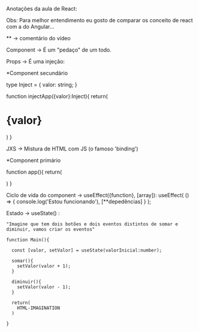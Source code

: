 Anotações da aula de React:

Obs: Para melhor entendimento eu gosto de comparar os conceito de react com a do Angular...

** -> comentário do vídeo

Component -> É um "pedaço" de um todo.

Props -> É uma injeção:

  *Component secundário

  type Inject = {
    valor: string;
  }

  function injectApp({valor}:Inject){
    return(
      <div>
        <h1>{valor}</h1>
      </div>
    )
  }

JXS -> Mistura de HTML com JS (o famoso 'binding')
 
  *Component primário
 
  function app(){
    return(
      <div>
        <injectApp valor='Olá'>
      </div>
    )
  }

Ciclo de vida do component -> useEffect({function}, [array]):
  useEffect(
    () => { console.log('Estou funcionando'), [**depedências] }
  );

  Estado -> useState() :

    "Imagine que tem dois botões e dois eventos distintos de somar e diminuir, vamos criar os eventos"

    function Main(){

      const [valor, setValor] = useState(valorInicial:number);

      somar(){
        setValor(valor + 1);
      }

      diminuir(){
        setValor(valor - 1);
      }

      return(
        HTML-IMAGINATION
      )

    }